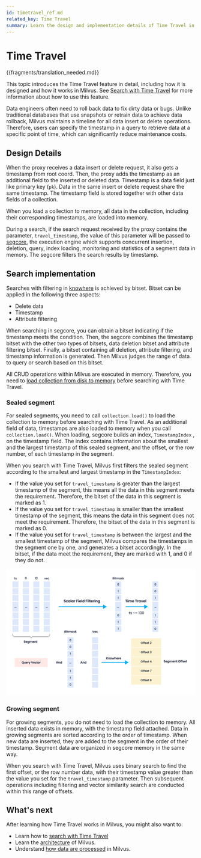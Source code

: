 ```yaml
---
id: timetravel_ref.md
related_key: Time Travel
summary: Learn the design and implementation details of Time Travel in Milvus.
---
```


# Time Travel

{{fragments/translation_needed.md}}

This topic introduces the Time Travel feature in detail, including how it is designed and how it works in Milvus. See [Search with Time Travel](timetravel.md) for more information about how to use this feature.

Data engineers often need to roll back data to fix dirty data or bugs. Unlike traditional databases that use snapshots or retrain data to achieve data rollback, Milvus maintains a timeline for all data insert or delete operations. Therefore, users can specify the timestamp in a query to retrieve data at a specific point of time, which can significantly reduce maintenance costs.

## Design Details

When the proxy receives a data insert or delete request, it also gets a timestamp from root coord. Then, the proxy adds the timestamp as an additional field to the inserted or deleted data. Timestamp is a data field just like primary key (`pk`). Data in the same insert or delete request share the same timestamp. The timestamp field is stored together with other data fields of a collection.

When you load a collection to memory, all data in the collection, including their corresponding timestamps, are loaded into memory.

During a search, if the search request received by the proxy contains the parameter, `travel_timestamp`, the value of this parameter will be passed to [segcore](https://github.com/milvus-io/milvus/tree/master/docs/design_docs/segcore), the execution engine which supports concurrent insertion, deletion, query, index loading, monitoring and statistics of a segment data in memory. The segcore filters the search results by timestamp.

## Search implementation

Searches with filtering in [knowhere](https://github.com/milvus-io/milvus/blob/master/docs/design_docs/knowhere_design.md) is achieved by bitset. Bitset can be applied in the following three aspects:

- Delete data
- Timestamp
- Attribute filtering

When searching in segcore, you can obtain a bitset indicating if the timestamp meets the condition. Then, the segcore combines the timestamp bitset with the other two types of bitsets, data deletion bitset and attribute filtering bitset. Finally, a bitset containing all deletion, attribute filtering, and timestamp information is generated. Then Milvus judges the range of data to query or search based on this bitset.

All CRUD operations within Milvus are executed in memory. Therefore, you need to [load collection from disk to memory](search.md#Load-collection) before searching with Time Travel.


### Sealed segment

For sealed segments, you need to call `collection.load()` to load the collection to memory before searching with Time Travel. As an additional field of data, timestamps are also loaded to memory when you call `collection.load()`. When loading, segcore builds an index, `TimestampIndex` , on the timestamp field. The index contains information about the smallest and the largest timestamp of this sealed segment, and the offset, or the row number, of each timestamp in the segment.

When you search with Time Travel, Milvus first filters the sealed segment according to the smallest and largest timestamp in the `TimestampIndex`:

- If the value you set for `travel_timestamp` is greater than the largest timestamp of the segment, this means all the data in this segment meets the requirement. Therefore, the bitset of the data in this segment is marked as 1. 
- If the value you set for `travel_timestamp` is smaller than the smallest timestamp of the segment, this means the data in this segment does not meet the requirement. Therefore, the bitset of the data in this segment is marked as 0.
- If the value you set for `travel_timestamp` is between the largest and the smallest timestamp of the segment, Milvus compares the timestamps in the segment one by one, and generates a bitset accordingly. In the bitset, if the data meet the requirement, they are marked with 1, and 0 if they do not. 

![Time_travel](../../../assets/time_travel.png "Time Travel illustration.")

### Growing segment

For growing segments, you do not need to load the collection to memory. All inserted data exists in memory, with the timestamp field attached. Data in growing segments are sorted according to the order of timestamp. When new data are inserted, they are added to the segment in the order of their timestamp. Segment data are organized in segcore memory in the same way. 

When you search with Time Travel, Milvus uses binary search to find the first offset, or the row number data, with their timestamp value greater than the value you set for the `travel_timestamp` parameter. Then subsequent operations including filtering and vector similarity search are conducted within this range of offsets.

## What's next
After learning how Time Travel works in Milvus, you might also want to:

- Learn how to [search with Time Travel](timetravel.md)
- Learn the [architecture](architecture_overview.md) of Milvus.
- Understand [how data are processed](data_processing.md) in Milvus.
